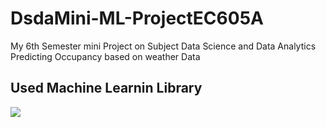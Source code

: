 # DsdaMini-ML-ProjectEC605A
My 6th Semester mini Project on Subject Data Science and Data Analytics Predicting Occupancy based on weather Data
## Used Machine Learnin Library 
<img src="https://img.shields.io/badge/scikit--learn-0.22.1-orange">
